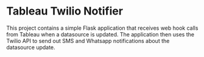 # Tableau Twilio Notifier

This project contains a simple Flask application that receives web hook calls from Tableau when a datasource is updated. The application then uses the Twilio API to send out SMS and Whatsapp notifications about the datasource update.